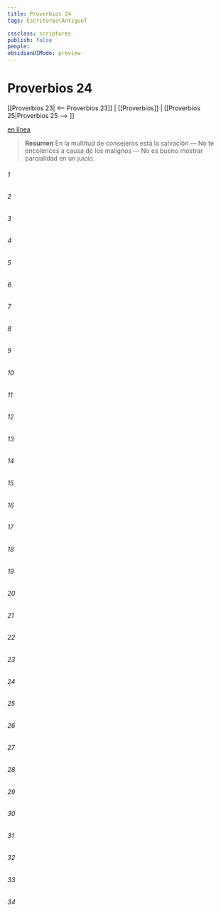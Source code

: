 ```yaml
---
title: Proverbios 24
tags: Escrituras\AntiguoT

cssclass: scriptures
publish: false
people:
obsidianUIMode: preview
---
```


# Proverbios 24
[[Proverbios 23| <-- Proverbios 23]] | [[Proverbios]] | [[Proverbios 25|Proverbios 25 --> ]]

[en línea](https://churchofjesuschrist.org/study/scriptures/ot/prov/24?lang=spa)

> __Resumen__
En la multitud de consejeros está la salvación — No te encolerices a causa de los malignos — No es bueno mostrar parcialidad en un juicio.

###### 1 


###### 2 


###### 3 


###### 4 


###### 5 


###### 6 


###### 7 


###### 8 


###### 9 


###### 10 


###### 11 


###### 12 


###### 13 


###### 14 


###### 15 


###### 16 


###### 17 


###### 18 


###### 19 


###### 20 


###### 21 


###### 22 


###### 23 


###### 24 


###### 25 


###### 26 


###### 27 


###### 28 


###### 29 


###### 30 


###### 31 


###### 32 


###### 33 


###### 34 


